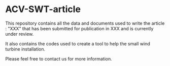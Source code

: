 # ACV-SWT-article
This repository contains all the data and documents used to write the article :
"XXX"
that has been submitted for publication in XXX and is currently under review. 

It also contains the codes used to create a tool to help the small wind turbine installation. 

Please feel free to contact us for more information.
